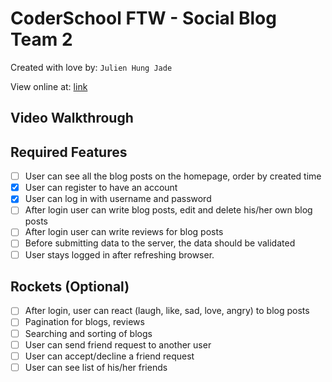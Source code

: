# CoderSchool FTW - Social Blog Team 2

Created with love by: `Julien Hung Jade`

View online at: [link](link)

<!-- One or two sentence summary of your project, anything fun that you liked. -->

## Video Walkthrough

<!-- Here's a walkthrough of implemented user stories.

```
<img src='http://i.imgur.com/link/to/your/gif/file.gif' title='Video Walkthrough' width='' alt='Video Walkthrough' />

```-->

## Required Features

- [ ] User can see all the blog posts on the homepage, order by created time
- [x] User can register to have an account
- [x] User can log in with username and password
- [ ] After login user can write blog posts, edit and delete his/her own blog posts
- [ ] After login user can write reviews for blog posts
- [ ] Before submitting data to the server, the data should be validated
- [ ] User stays logged in after refreshing browser.

## Rockets (Optional)

- [ ] After login, user can react (laugh, like, sad, love, angry) to blog posts
- [ ] Pagination for blogs, reviews
- [ ] Searching and sorting of blogs
- [ ] User can send friend request to another user
- [ ] User can accept/decline a friend request
- [ ] User can see list of his/her friends
